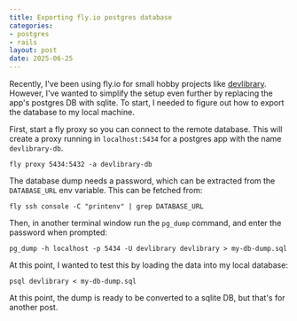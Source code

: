 ```yaml
---
title: Exporting fly.io postgres database
categories:
- postgres
- rails
layout: post
date: 2025-06-25
---
```


Recently, I've been using fly.io for small hobby projects like [devlibrary](https://devlibrary.org/).
However, I've wanted to simplify the setup even further by replacing the app's postgres DB with sqlite.
To start, I needed to figure out how to export the database to my local machine.

First, start a fly proxy so you can connect to the remote database.
This will create a proxy running in `localhost:5434` for a postgres app with the name `devlibrary-db`.

```
fly proxy 5434:5432 -a devlibrary-db
```

The database dump needs a password, which can be extracted from the `DATABASE_URL` env variable. This can be fetched from:

```
fly ssh console -C "printenv" | grep DATABASE_URL
```

Then, in another terminal window run the `pg_dump` command, and enter the password when prompted:

```
pg_dump -h localhost -p 5434 -U devlibrary devlibrary > my-db-dump.sql
```

At this point, I wanted to test this by loading the data into my local database:

```
psql devlibrary < my-db-dump.sql
```

At this point, the dump is ready to be converted to a sqlite DB, but that's for another post.
